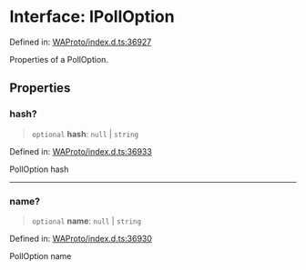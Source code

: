 # Interface: IPollOption

Defined in: [WAProto/index.d.ts:36927](https://github.com/Fokusdotid/bail/blob/82f46c566476ac566bfd781dede14412fcdfb787/WAProto/index.d.ts#L36927)

Properties of a PollOption.

## Properties

### hash?

> `optional` **hash**: `null` \| `string`

Defined in: [WAProto/index.d.ts:36933](https://github.com/Fokusdotid/bail/blob/82f46c566476ac566bfd781dede14412fcdfb787/WAProto/index.d.ts#L36933)

PollOption hash

***

### name?

> `optional` **name**: `null` \| `string`

Defined in: [WAProto/index.d.ts:36930](https://github.com/Fokusdotid/bail/blob/82f46c566476ac566bfd781dede14412fcdfb787/WAProto/index.d.ts#L36930)

PollOption name
